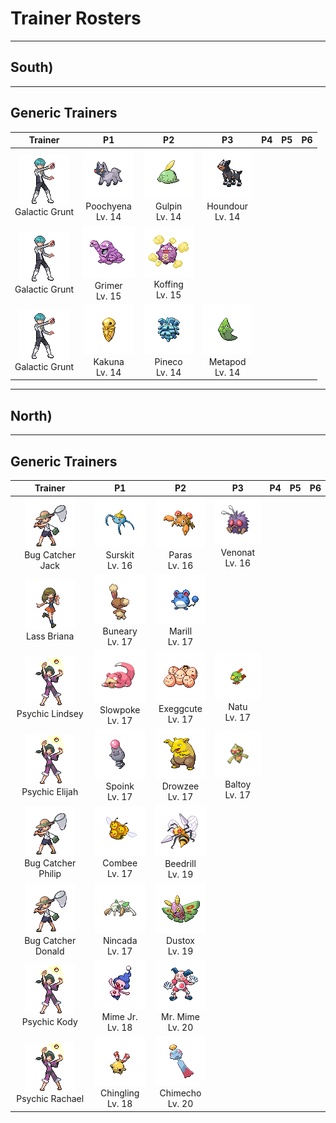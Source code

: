 # Trainer Rosters

---

## South)

---

## Generic Trainers

| Trainer | P1 | P2 | P3 | P4 | P5 | P6 |
|:-------:|:--:|:--:|:--:|:--:|:--:|:--:|
| ![Galactic Grunt](../../assets/trainers/galactic_grunt.png)<br>Galactic Grunt | ![Poochyena](../../assets/sprites/poochyena/front.gif)<br>Poochyena<br>Lv. 14 | ![Gulpin](../../assets/sprites/gulpin/front.gif)<br>Gulpin<br>Lv. 14 | ![Houndour](../../assets/sprites/houndour/front.gif)<br>Houndour<br>Lv. 14 |
| ![Galactic Grunt](../../assets/trainers/galactic_grunt.png)<br>Galactic Grunt | ![Grimer](../../assets/sprites/grimer/front.gif)<br>Grimer<br>Lv. 15 | ![Koffing](../../assets/sprites/koffing/front.gif)<br>Koffing<br>Lv. 15 |
| ![Galactic Grunt](../../assets/trainers/galactic_grunt.png)<br>Galactic Grunt | ![Kakuna](../../assets/sprites/kakuna/front.gif)<br>Kakuna<br>Lv. 14 | ![Pineco](../../assets/sprites/pineco/front.gif)<br>Pineco<br>Lv. 14 | ![Metapod](../../assets/sprites/metapod/front.gif)<br>Metapod<br>Lv. 14 |
---

## North)

---

## Generic Trainers

| Trainer | P1 | P2 | P3 | P4 | P5 | P6 |
|:-------:|:--:|:--:|:--:|:--:|:--:|:--:|
| ![Bug Catcher Jack](../../assets/trainers/bug_catcher.png)<br>Bug Catcher Jack | ![Surskit](../../assets/sprites/surskit/front.gif)<br>Surskit<br>Lv. 16 | ![Paras](../../assets/sprites/paras/front.gif)<br>Paras<br>Lv. 16 | ![Venonat](../../assets/sprites/venonat/front.gif)<br>Venonat<br>Lv. 16 |
| ![Lass Briana](../../assets/trainers/lass.png)<br>Lass Briana | ![Buneary](../../assets/sprites/buneary/front.gif)<br>Buneary<br>Lv. 17 | ![Marill](../../assets/sprites/marill/front.gif)<br>Marill<br>Lv. 17 |
| ![Psychic Lindsey](../../assets/trainers/psychic.png)<br>Psychic Lindsey | ![Slowpoke](../../assets/sprites/slowpoke/front.gif)<br>Slowpoke<br>Lv. 17 | ![Exeggcute](../../assets/sprites/exeggcute/front.gif)<br>Exeggcute<br>Lv. 17 | ![Natu](../../assets/sprites/natu/front.gif)<br>Natu<br>Lv. 17 |
| ![Psychic Elijah](../../assets/trainers/psychic.png)<br>Psychic Elijah | ![Spoink](../../assets/sprites/spoink/front.gif)<br>Spoink<br>Lv. 17 | ![Drowzee](../../assets/sprites/drowzee/front.gif)<br>Drowzee<br>Lv. 17 | ![Baltoy](../../assets/sprites/baltoy/front.gif)<br>Baltoy<br>Lv. 17 |
| ![Bug Catcher Philip](../../assets/trainers/bug_catcher.png)<br>Bug Catcher Philip | ![Combee](../../assets/sprites/combee/front.gif)<br>Combee<br>Lv. 17 | ![Beedrill](../../assets/sprites/beedrill/front.gif)<br>Beedrill<br>Lv. 19 |
| ![Bug Catcher Donald](../../assets/trainers/bug_catcher.png)<br>Bug Catcher Donald | ![Nincada](../../assets/sprites/nincada/front.gif)<br>Nincada<br>Lv. 17 | ![Dustox](../../assets/sprites/dustox/front.gif)<br>Dustox<br>Lv. 19 |
| ![Psychic Kody](../../assets/trainers/psychic.png)<br>Psychic Kody | ![Mime Jr.](../../assets/sprites/mime-jr/front.gif)<br>Mime Jr.<br>Lv. 18 | ![Mr. Mime](../../assets/sprites/mr-mime/front.gif)<br>Mr. Mime<br>Lv. 20 |
| ![Psychic Rachael](../../assets/trainers/psychic.png)<br>Psychic Rachael | ![Chingling](../../assets/sprites/chingling/front.gif)<br>Chingling<br>Lv. 18 | ![Chimecho](../../assets/sprites/chimecho/front.gif)<br>Chimecho<br>Lv. 20 |

